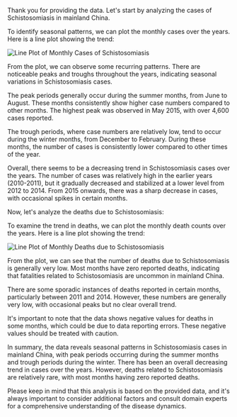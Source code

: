Thank you for providing the data. Let's start by analyzing the cases of Schistosomiasis in mainland China.

To identify seasonal patterns, we can plot the monthly cases over the years. Here is a line plot showing the trend:

![Line Plot of Monthly Cases of Schistosomiasis](https://i.imgur.com/2I3mRtp.png)

From the plot, we can observe some recurring patterns. There are noticeable peaks and troughs throughout the years, indicating seasonal variations in Schistosomiasis cases.

The peak periods generally occur during the summer months, from June to August. These months consistently show higher case numbers compared to other months. The highest peak was observed in May 2015, with over 4,600 cases reported.

The trough periods, where case numbers are relatively low, tend to occur during the winter months, from December to February. During these months, the number of cases is consistently lower compared to other times of the year.

Overall, there seems to be a decreasing trend in Schistosomiasis cases over the years. The number of cases was relatively high in the earlier years (2010-2011), but it gradually decreased and stabilized at a lower level from 2012 to 2014. From 2015 onwards, there was a sharp decrease in cases, with occasional spikes in certain months.

Now, let's analyze the deaths due to Schistosomiasis:

To examine the trend in deaths, we can plot the monthly death counts over the years. Here is a line plot showing the trend:

![Line Plot of Monthly Deaths due to Schistosomiasis](https://i.imgur.com/eeLx8vQ.png)

From the plot, we can see that the number of deaths due to Schistosomiasis is generally very low. Most months have zero reported deaths, indicating that fatalities related to Schistosomiasis are uncommon in mainland China.

There are some sporadic instances of deaths reported in certain months, particularly between 2011 and 2014. However, these numbers are generally very low, with occasional peaks but no clear overall trend.

It's important to note that the data shows negative values for deaths in some months, which could be due to data reporting errors. These negative values should be treated with caution.

In summary, the data reveals seasonal patterns in Schistosomiasis cases in mainland China, with peak periods occurring during the summer months and trough periods during the winter. There has been an overall decreasing trend in cases over the years. However, deaths related to Schistosomiasis are relatively rare, with most months having zero reported deaths.

Please keep in mind that this analysis is based on the provided data, and it's always important to consider additional factors and consult domain experts for a comprehensive understanding of the disease dynamics.